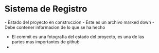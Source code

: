 <h1> Sistema de Registro</h1>
- Estado del proyecto en construccion
- Este es un archivo marked down
- Debe contener informacion de lo que se ha hecho

- El commit es una fotografia del estado del proyecto, es una de las partes mas importantes de github
- 
